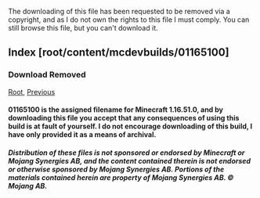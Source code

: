 The downloading of this file has been requested to be removed via a copyright, and as I do not own the rights to this file I must comply. You can still browse this file, but you can't download it.
## Index [root/content/mcdevbuilds/01165100]
### Download Removed
[Root](/), [Previous](.././)
#### 01165100 is the assigned filename for Minecraft 1.16.51.0, and by downloading this file you accept that any consequences of using this build is at fault of yourself. I do not encourage downloading of this build, I have only provided it as a means of archival.
##### Distribution of these files is not sponsored or endorsed by Minecraft or Mojang Synergies AB, and the content contained therein is not endorsed or otherwise sponsored by Mojang Synergies AB. Portions of the materials contained herein are property of Mojang Synergies AB. © Mojang AB.
